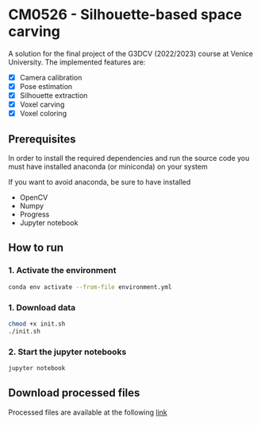 # CM0526 - Silhouette-based space carving

A solution for the final project of the G3DCV (2022/2023) course at Venice University.
The implemented features are:

- [x] Camera calibration
- [x] Pose estimation
- [x] Silhouette extraction
- [x] Voxel carving
- [x] Voxel coloring

## Prerequisites

In order to install the required dependencies and run the source code you must have installed anaconda (or miniconda) on your system

If you want to avoid anaconda, be sure to have installed
- OpenCV
- Numpy
- Progress
- Jupyter notebook

## How to run

### 1. Activate the environment

```bash
conda env activate --from-file environment.yml
```

### 1. Download data

```bash
chmod +x init.sh
./init.sh
```
### 2. Start the jupyter notebooks

```bash
jupyter notebook
```

## Download processed files

Processed files are available at the following [link](https://mega.nz/file/Lol0SD5Q#GhNTQ8tvhOC9JtgJLVQX7xMobrb3oQOWsbziH0YRJrA)